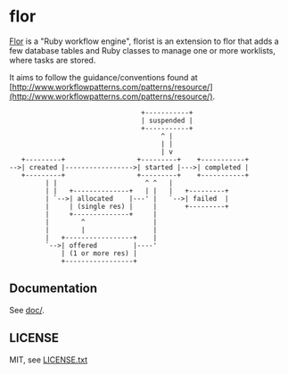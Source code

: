 
# flor

<!--
[![Build Status](https://secure.travis-ci.org/floraison/flor-worklist.svg)](http://travis-ci.org/floraison/flor-worklist)
[![Gem Version](https://badge.fury.io/rb/flor-worklist.svg)](http://badge.fury.io/rb/flor-worklist)
-->

[Flor](https://github.com/floraison/flor) is a "Ruby workflow engine", florist is an extension to flor that adds a few database tables and Ruby classes to manage one or more worklists, where tasks are stored.

It aims to follow the guidance/conventions found at [http://www.workflowpatterns.com/patterns/resource/](http://www.workflowpatterns.com/patterns/resource/).

```
                                 +-----------+
                                 | suspended |
                                 +-----------+
                                      ^ |
                                      | |
                                      | v
   +---------+                  +---------+    +-----------+
-->| created |----------------->| started |--->| completed |
   +---------+                  +---------+    +-----------+
         | |                      ^ ^   |
         | |   +--------------+   | |   |   +---------+
         | `-->| allocated    |---' |   `-->| failed  |
         |     | (single res) |     |       +---------+
         |     +--------------+     |
         |        ^                 |
         |        |                 |
         |   +-----------------+    |
         `-->| offered         |----'
             | (1 or more res) |
             +-----------------+
```


## Documentation

See [doc/](doc/).


## LICENSE

MIT, see [LICENSE.txt](LICENSE.txt)

